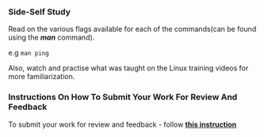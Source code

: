 ### **Side-Self Study**
Read on the various flags available for each of the commands(can be found using the ***man*** command).

e.g `man ping`

Also, watch and practise what was taught on the Linux training videos for more familiarization.

### **Instructions On How To Submit Your Work For Review And Feedback**

To submit your work for review and feedback - follow [**this instruction**](https://starter-pbl.darey.io/en/latest/submission.html)
